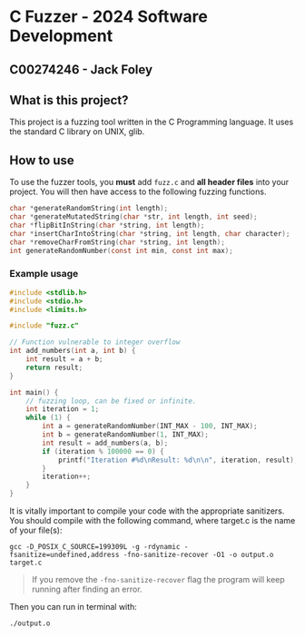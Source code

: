# C Fuzzer - 2024 Software Development

## C00274246 - Jack Foley

## What is this project?

This project is a fuzzing tool written in the C Programming language. It uses the standard C library on UNIX, glib.

## How to use

To use the fuzzer tools, you **must** add `fuzz.c` and **all header files** into your project. You will then have access to the following fuzzing functions.

```C
char *generateRandomString(int length);
char *generateMutatedString(char *str, int length, int seed);
char *flipBitInString(char *string, int length);
char *insertCharIntoString(char *string, int length, char character);
char *removeCharFromString(char *string, int length);
int generateRandomNumber(const int min, const int max);
```

### Example usage

```C
#include <stdlib.h>
#include <stdio.h>
#include <limits.h>

#include "fuzz.c"

// Function vulnerable to integer overflow
int add_numbers(int a, int b) {
    int result = a + b;
    return result;
}

int main() {
    // fuzzing loop, can be fixed or infinite.
    int iteration = 1;
    while (1) {
        int a = generateRandomNumber(INT_MAX - 100, INT_MAX);
        int b = generateRandomNumber(1, INT_MAX);
        int result = add_numbers(a, b);
        if (iteration % 100000 == 0) {
            printf("Iteration #%d\nResult: %d\n\n", iteration, result);
        }
        iteration++;
    }
}
```

It is vitally important to compile your code with the appropriate sanitizers. You should compile with the following command, where target.c is the name of your file(s): 

```shell
gcc -D_POSIX_C_SOURCE=199309L -g -rdynamic -fsanitize=undefined,address -fno-sanitize-recover -O1 -o output.o target.c
```

> If you remove the `-fno-sanitize-recover` flag the program will keep running after finding an error.

Then you can run in terminal with:

```shell
./output.o
```